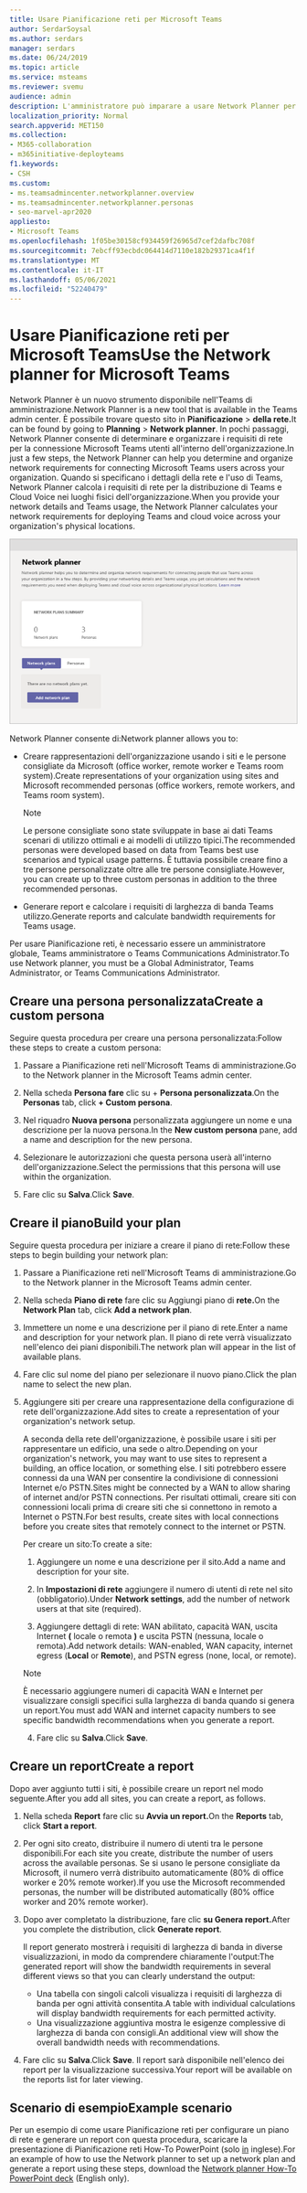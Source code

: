 ```yaml
---
title: Usare Pianificazione reti per Microsoft Teams
author: SerdarSoysal
ms.author: serdars
manager: serdars
ms.date: 06/24/2019
ms.topic: article
ms.service: msteams
ms.reviewer: svemu
audience: admin
description: L'amministratore può imparare a usare Network Planner per determinare i requisiti di rete per Microsoft Teams.
localization_priority: Normal
search.appverid: MET150
ms.collection:
- M365-collaboration
- m365initiative-deployteams
f1.keywords:
- CSH
ms.custom:
- ms.teamsadmincenter.networkplanner.overview
- ms.teamsadmincenter.networkplanner.personas
- seo-marvel-apr2020
appliesto:
- Microsoft Teams
ms.openlocfilehash: 1f05be30158cf934459f26965d7cef2dafbc708f
ms.sourcegitcommit: 7ebcff93ecbdc064414d7110e182b29371ca4f1f
ms.translationtype: MT
ms.contentlocale: it-IT
ms.lasthandoff: 05/06/2021
ms.locfileid: "52240479"
---
```

# <a name="use-the-network-planner-for-microsoft-teams"></a><span data-ttu-id="b0131-103">Usare Pianificazione reti per Microsoft Teams</span><span class="sxs-lookup"><span data-stu-id="b0131-103">Use the Network planner for Microsoft Teams</span></span>

<span data-ttu-id="b0131-104">Network Planner è un nuovo strumento disponibile nell'Teams di amministrazione.</span><span class="sxs-lookup"><span data-stu-id="b0131-104">Network Planner is a new tool that is available in the Teams admin center.</span></span> <span data-ttu-id="b0131-105">È possibile trovare questo sito in **Pianificazione**  >  **della rete.**</span><span class="sxs-lookup"><span data-stu-id="b0131-105">It can be found by going to **Planning** > **Network planner**.</span></span> <span data-ttu-id="b0131-106">In pochi passaggi, Network Planner consente di determinare e organizzare i requisiti di rete per la connessione Microsoft Teams utenti all'interno dell'organizzazione.</span><span class="sxs-lookup"><span data-stu-id="b0131-106">In just a few steps, the Network Planner can help you determine and organize network requirements for connecting Microsoft Teams users across your organization.</span></span> <span data-ttu-id="b0131-107">Quando si specificano i dettagli della rete e l'uso di Teams, Network Planner calcola i requisiti di rete per la distribuzione di Teams e Cloud Voice nei luoghi fisici dell'organizzazione.</span><span class="sxs-lookup"><span data-stu-id="b0131-107">When you provide your network details and Teams usage, the Network Planner calculates your network requirements for deploying Teams and cloud voice across your organization's physical locations.</span></span>

![Screenshot di Pianificazione reti](media/network-planner.png)

<span data-ttu-id="b0131-109">Network Planner consente di:</span><span class="sxs-lookup"><span data-stu-id="b0131-109">Network planner allows you to:</span></span>

- <span data-ttu-id="b0131-110">Creare rappresentazioni dell'organizzazione usando i siti e le persone consigliate da Microsoft (office worker, remote worker e Teams room system).</span><span class="sxs-lookup"><span data-stu-id="b0131-110">Create representations of your organization using sites and Microsoft recommended personas (office workers, remote workers, and Teams room system).</span></span>

    > [!NOTE]
    > <span data-ttu-id="b0131-111">Le persone consigliate sono state sviluppate in base ai dati Teams scenari di utilizzo ottimali e ai modelli di utilizzo tipici.</span><span class="sxs-lookup"><span data-stu-id="b0131-111">The recommended personas were developed based on data from Teams best use scenarios and typical usage patterns.</span></span> <span data-ttu-id="b0131-112">È tuttavia possibile creare fino a tre persone personalizzate oltre alle tre persone consigliate.</span><span class="sxs-lookup"><span data-stu-id="b0131-112">However, you can create up to three custom personas in addition to the three recommended personas.</span></span>

- <span data-ttu-id="b0131-113">Generare report e calcolare i requisiti di larghezza di banda Teams utilizzo.</span><span class="sxs-lookup"><span data-stu-id="b0131-113">Generate reports and calculate bandwidth requirements for Teams usage.</span></span>

<span data-ttu-id="b0131-114">Per usare Pianificazione reti, è necessario essere un amministratore globale, Teams amministratore o Teams Communications Administrator.</span><span class="sxs-lookup"><span data-stu-id="b0131-114">To use Network planner, you must be a Global Administrator, Teams Administrator, or Teams Communications Administrator.</span></span>

## <a name="create-a-custom-persona"></a><span data-ttu-id="b0131-115">Creare una persona personalizzata</span><span class="sxs-lookup"><span data-stu-id="b0131-115">Create a custom persona</span></span>

<span data-ttu-id="b0131-116">Seguire questa procedura per creare una persona personalizzata:</span><span class="sxs-lookup"><span data-stu-id="b0131-116">Follow these steps to create a custom persona:</span></span>

1. <span data-ttu-id="b0131-117">Passare a Pianificazione reti nell'Microsoft Teams di amministrazione.</span><span class="sxs-lookup"><span data-stu-id="b0131-117">Go to the Network planner in the Microsoft Teams admin center.</span></span>

2. <span data-ttu-id="b0131-118">Nella scheda **Persona fare** clic su + **Persona personalizzata**.</span><span class="sxs-lookup"><span data-stu-id="b0131-118">On the **Personas** tab, click **+ Custom persona**.</span></span> 

3. <span data-ttu-id="b0131-119">Nel riquadro **Nuova persona** personalizzata aggiungere un nome e una descrizione per la nuova persona.</span><span class="sxs-lookup"><span data-stu-id="b0131-119">In the **New custom persona** pane, add a name and description for the new persona.</span></span>

4. <span data-ttu-id="b0131-120">Selezionare le autorizzazioni che questa persona userà all'interno dell'organizzazione.</span><span class="sxs-lookup"><span data-stu-id="b0131-120">Select the permissions that this persona will use within the organization.</span></span>

5. <span data-ttu-id="b0131-121">Fare clic su **Salva**.</span><span class="sxs-lookup"><span data-stu-id="b0131-121">Click **Save**.</span></span>

## <a name="build-your-plan"></a><span data-ttu-id="b0131-122">Creare il piano</span><span class="sxs-lookup"><span data-stu-id="b0131-122">Build your plan</span></span>

<span data-ttu-id="b0131-123">Seguire questa procedura per iniziare a creare il piano di rete:</span><span class="sxs-lookup"><span data-stu-id="b0131-123">Follow these steps to begin building your network plan:</span></span>

1. <span data-ttu-id="b0131-124">Passare a Pianificazione reti nell'Microsoft Teams di amministrazione.</span><span class="sxs-lookup"><span data-stu-id="b0131-124">Go to the Network planner in the Microsoft Teams admin center.</span></span>

2. <span data-ttu-id="b0131-125">Nella scheda **Piano di rete** fare clic su Aggiungi piano di **rete.**</span><span class="sxs-lookup"><span data-stu-id="b0131-125">On the **Network Plan** tab, click **Add a network plan**.</span></span>

3. <span data-ttu-id="b0131-126">Immettere un nome e una descrizione per il piano di rete.</span><span class="sxs-lookup"><span data-stu-id="b0131-126">Enter a name and description for your network plan.</span></span> <span data-ttu-id="b0131-127">Il piano di rete verrà visualizzato nell'elenco dei piani disponibili.</span><span class="sxs-lookup"><span data-stu-id="b0131-127">The network plan will appear in the list of available plans.</span></span>

4. <span data-ttu-id="b0131-128">Fare clic sul nome del piano per selezionare il nuovo piano.</span><span class="sxs-lookup"><span data-stu-id="b0131-128">Click the plan name to select the new plan.</span></span>

5. <span data-ttu-id="b0131-129">Aggiungere siti per creare una rappresentazione della configurazione di rete dell'organizzazione.</span><span class="sxs-lookup"><span data-stu-id="b0131-129">Add sites to create a representation of your organization's network setup.</span></span>

    <span data-ttu-id="b0131-130">A seconda della rete dell'organizzazione, è possibile usare i siti per rappresentare un edificio, una sede o altro.</span><span class="sxs-lookup"><span data-stu-id="b0131-130">Depending on your organization's network, you may want to use sites to represent a building, an office location, or something else.</span></span> <span data-ttu-id="b0131-131">I siti potrebbero essere connessi da una WAN per consentire la condivisione di connessioni Internet e/o PSTN.</span><span class="sxs-lookup"><span data-stu-id="b0131-131">Sites might be connected by a WAN to allow sharing of internet and/or PSTN connections.</span></span> <span data-ttu-id="b0131-132">Per risultati ottimali, creare siti con connessioni locali prima di creare siti che si connettono in remoto a Internet o PSTN.</span><span class="sxs-lookup"><span data-stu-id="b0131-132">For best results, create sites with local connections before you create sites that remotely connect to the internet or PSTN.</span></span>

    <span data-ttu-id="b0131-133">Per creare un sito:</span><span class="sxs-lookup"><span data-stu-id="b0131-133">To create a site:</span></span>

    1. <span data-ttu-id="b0131-134">Aggiungere un nome e una descrizione per il sito.</span><span class="sxs-lookup"><span data-stu-id="b0131-134">Add a name and description for your site.</span></span>

    2. <span data-ttu-id="b0131-135">In **Impostazioni di rete** aggiungere il numero di utenti di rete nel sito (obbligatorio).</span><span class="sxs-lookup"><span data-stu-id="b0131-135">Under **Network settings**, add the number of network users at that site (required).</span></span>

    3. <span data-ttu-id="b0131-136">Aggiungere dettagli di rete: WAN abilitato, capacità WAN, uscita Internet **(** locale o remota **)** e uscita PSTN (nessuna, locale o remota).</span><span class="sxs-lookup"><span data-stu-id="b0131-136">Add network details: WAN-enabled, WAN capacity, internet egress (**Local** or **Remote**), and PSTN egress (none, local, or remote).</span></span>

      > [!NOTE]
      > <span data-ttu-id="b0131-137">È necessario aggiungere numeri di capacità WAN e Internet per visualizzare consigli specifici sulla larghezza di banda quando si genera un report.</span><span class="sxs-lookup"><span data-stu-id="b0131-137">You must add WAN and internet capacity numbers to see specific bandwidth recommendations when you generate a report.</span></span>

    4. <span data-ttu-id="b0131-138">Fare clic su **Salva**.</span><span class="sxs-lookup"><span data-stu-id="b0131-138">Click **Save**.</span></span>

## <a name="create-a-report"></a><span data-ttu-id="b0131-139">Creare un report</span><span class="sxs-lookup"><span data-stu-id="b0131-139">Create a report</span></span>

<span data-ttu-id="b0131-140">Dopo aver aggiunto tutti i siti, è possibile creare un report nel modo seguente.</span><span class="sxs-lookup"><span data-stu-id="b0131-140">After you add all sites, you can create a report, as follows.</span></span>

1. <span data-ttu-id="b0131-141">Nella scheda **Report** fare clic su **Avvia un report.**</span><span class="sxs-lookup"><span data-stu-id="b0131-141">On the **Reports** tab, click **Start a report**.</span></span>

2. <span data-ttu-id="b0131-142">Per ogni sito creato, distribuire il numero di utenti tra le persone disponibili.</span><span class="sxs-lookup"><span data-stu-id="b0131-142">For each site you create, distribute the number of users across the available personas.</span></span> <span data-ttu-id="b0131-143">Se si usano le persone consigliate da Microsoft, il numero verrà distribuito automaticamente (80% di office worker e 20% remote worker).</span><span class="sxs-lookup"><span data-stu-id="b0131-143">If you use the Microsoft recommended personas, the number will be distributed automatically (80% office worker and 20% remote worker).</span></span>

3. <span data-ttu-id="b0131-144">Dopo aver completato la distribuzione, fare clic **su Genera report.**</span><span class="sxs-lookup"><span data-stu-id="b0131-144">After you complete the distribution, click **Generate report**.</span></span>

    <span data-ttu-id="b0131-145">Il report generato mostrerà i requisiti di larghezza di banda in diverse visualizzazioni, in modo da comprendere chiaramente l'output:</span><span class="sxs-lookup"><span data-stu-id="b0131-145">The generated report will show the bandwidth requirements in several different views so that you can clearly understand the output:</span></span>
    - <span data-ttu-id="b0131-146">Una tabella con singoli calcoli visualizza i requisiti di larghezza di banda per ogni attività consentita.</span><span class="sxs-lookup"><span data-stu-id="b0131-146">A table with individual calculations will display bandwidth requirements for each permitted activity.</span></span>
    - <span data-ttu-id="b0131-147">Una visualizzazione aggiuntiva mostra le esigenze complessive di larghezza di banda con consigli.</span><span class="sxs-lookup"><span data-stu-id="b0131-147">An additional view will show the overall bandwidth needs with recommendations.</span></span>

4. <span data-ttu-id="b0131-148">Fare clic su **Salva**.</span><span class="sxs-lookup"><span data-stu-id="b0131-148">Click **Save**.</span></span> <span data-ttu-id="b0131-149">Il report sarà disponibile nell'elenco dei report per la visualizzazione successiva.</span><span class="sxs-lookup"><span data-stu-id="b0131-149">Your report will be available on the reports list for later viewing.</span></span>

## <a name="example-scenario"></a><span data-ttu-id="b0131-150">Scenario di esempio</span><span class="sxs-lookup"><span data-stu-id="b0131-150">Example scenario</span></span>

<span data-ttu-id="b0131-151">Per un esempio di come usare Pianificazione reti per configurare un piano di rete e generare un report con questa procedura, scaricare la presentazione di Pianificazione reti How-To PowerPoint (solo [in](https://github.com/MicrosoftDocs/OfficeDocs-SkypeForBusiness/blob/live/Teams/downloads/network-planner-how-to.pptx?raw=true) inglese).</span><span class="sxs-lookup"><span data-stu-id="b0131-151">For an example of how to use the Network planner to set up a network plan and generate a report using these steps, download the [Network planner How-To PowerPoint deck](https://github.com/MicrosoftDocs/OfficeDocs-SkypeForBusiness/blob/live/Teams/downloads/network-planner-how-to.pptx?raw=true) (English only).</span></span>
